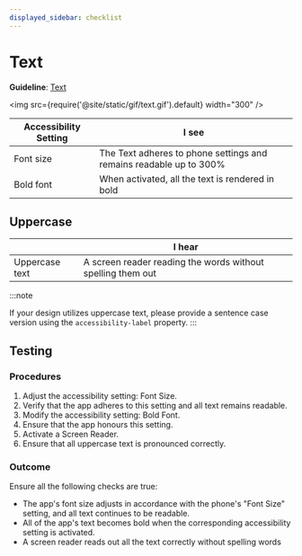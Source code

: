 ```yaml
---
displayed_sidebar: checklist
---
```


# Text

**Guideline**: [Text](/guidelines/text)

<img src={require('@site/static/gif/text.gif').default} width="300" />

| Accessibility Setting | I see                                                              |
| --------------------- | ------------------------------------------------------------------ |
| Font size             | The Text adheres to phone settings and remains readable up to 300% |
| Bold font             | When activated, all the text is rendered in bold                   |

## Uppercase

|                | I hear                                                      |
| -------------- | ----------------------------------------------------------- |
| Uppercase text | A screen reader reading the words without spelling them out |

:::note

If your design utilizes uppercase text, please provide a sentence case version using the `accessibility-label` property.
:::

## Testing

### Procedures

1. Adjust the accessibility setting: Font Size.
1. Verify that the app adheres to this setting and all text remains readable.
1. Modify the accessibility setting: Bold Font.
1. Ensure that the app honours this setting.
1. Activate a Screen Reader.
1. Ensure that all uppercase text is pronounced correctly.

### Outcome

Ensure all the following checks are true:

- The app's font size adjusts in accordance with the phone's "Font Size" setting, and all text continues to be readable.
- All of the app's text becomes bold when the corresponding accessibility setting is activated.
- A screen reader reads out all the text correctly without spelling words
